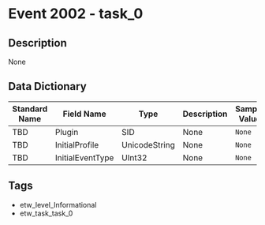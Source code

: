 # Event 2002 - task_0

## Description
None

## Data Dictionary
|Standard Name|Field Name|Type|Description|Sample Value|
|---|---|---|---|---|
|TBD|Plugin|SID|None|`None`|
|TBD|InitialProfile|UnicodeString|None|`None`|
|TBD|InitialEventType|UInt32|None|`None`|

## Tags
* etw_level_Informational
* etw_task_task_0